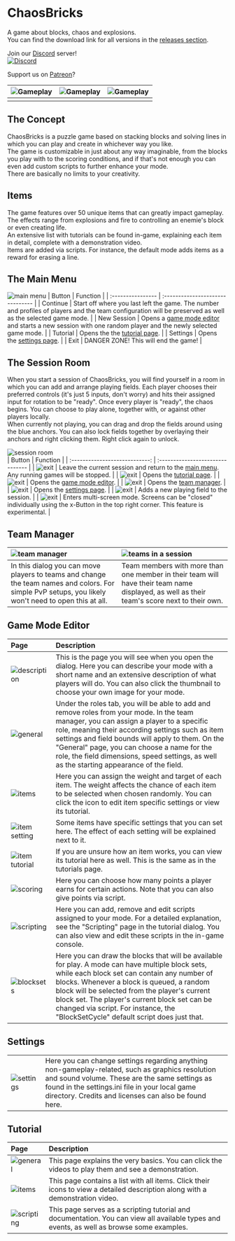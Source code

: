 # ChaosBricks
A game about blocks, chaos and explosions.  
You can find the download link for all versions in the [releases section](https://github.com/ChaosTechnology/ChaosBricks/releases).

Join our [Discord](https://discord.gg/97beRG6EJb) server!  
[![Discord](https://discordapp.com/api/guilds/856269792323305503/widget.png)](https://discord.gg/97beRG6EJb)

Support us on [Patreon](https://www.patreon.com/chaostechnology)?

| ![Gameplay][imgGameplay1] | ![Gameplay][imgGameplay3] | ![Gameplay][imgGameplay2] |
| :---: | :---: | :---: |
| | | |


## The Concept
ChaosBricks is a puzzle game based on stacking blocks and solving lines in which you can play and create in whichever way you like.  
The game is customizable in just about any way imaginable, from the blocks you play with to the scoring conditions, and if that's not enough you can even add custom scripts to further enhance your mode.  
There are basically no limits to your creativity.  

## Items
The game features over 50 unique items that can greatly impact gameplay.  
The effects range from explosions and fire to controlling an enemie's block or even creating life.  
An extensive list with tutorials can be found in-game, explaining each item in detail, complete with a demonstration video.  
Items are added via scripts. For instance, the default mode adds items as a reward for erasing a line.  

## The Main Menu
![main menu][imgMainMenu] 
| Button | Function |
| :---------------- | :------------------------------- |
| Continue          | Start off where you last left the game. The number and profiles of players and the team configuration will be preserved as well as the selected game mode. |
| New Session       | Opens a [game mode editor](#game-mode-editor) and starts a new session with one random player and the newly selected game mode. |
| Tutorial          | Opens the the [tutorial page](#tutorial). |
| Settings          | Opens the [settings page](#settings). |
| Exit              | DANGER ZONE! This will end the game! |

## The Session Room
When you start a session of ChaosBricks, you will find yourself in a room in which you can add and arrange playing fields. Each player chooses their preferred controls (it's just 5 inputs, don't worry) and hits their assigned input for rotation to be "ready". Once every player is "ready", the chaos begins.
You can choose to play alone, together with, or against other players locally.  
When currently not playing, you can drag and drop the fields around using the blue anchors. You can also lock fields together by overlaying their anchors and right clicking them. Right click again to unlock.

![session room][imgSessionRoom]  
| Button                         | Function |
| :----------------------------: | :------------------------------- |
| ![exit][imgSessionExit]        | Leave the current session and return to the [main menu](#the-main-menu). Any running games will be stopped. |
| ![exit][imgSessionTutorial]    | Opens the [tutorial page](#tutorial). |
| ![exit][imgSessionGamemode]    | Opens the [game mode editor](#game-mode-editor). |
| ![exit][imgSessionTeamMgr]     | Opens the [team manager](#team-manager). |
| ![exit][imgSessionSettings]    | Opens the [settings page](#settings). |
| ![exit][imgSessionAddPlayer]   | Adds a new playing field to the session. |
| ![exit][imgSessionMultiScreen] | Enters multi-screen mode. Screens can be "closed" individually using the x-Button in the top right corner. This feature is experimental. |

## Team Manager
| ![team manager][imgTeamManager]  | ![teams in a session][imgTeamManagerFields] |
| :---------------- | :------------------------------- |
| In this dialog you can move players to teams and change the team names and colors. For simple PvP setups, you likely won't need to open this at all. | Team members with more than one member in their team will have their team name displayed, as well as their team's score next to their own. |

## Game Mode Editor
| Page | Description |
| :---------------------------------------- | :------------------------------- |
| ![description][imgGameModeDescription]    | This is the page you will see when you open the dialog. Here you can describe your mode with a short name and an extensive description of what players will do. You can also click the thumbnail to choose your own image for your mode.  |
| ![general][imgGameModeGeneral]            | Under the roles tab, you will be able to add and remove roles from your mode. In the team manager, you can assign a player to a specific role, meaning their according settings such as item settings and field bounds will apply to them. On the "General" page, you can choose a name for the role, the field dimensions, speed settings, as well as the starting appearance of the field. |
| ![items][imgGameModeItems]                | Here you can assign the weight and target of each item. The weight affects the chance of each item to be selected when chosen randomly. You can click the icon to edit item specific settings or view its tutorial. |
| ![item setting][imgGameModeItemSetting]   | Some items have specific settings that you can set here. The effect of each setting will be explained next to it. |
| ![item tutorial][imgGameModeItemTutorial] | If you are unsure how an item works, you can view its tutorial here as well. This is the same as in the tutorials page. |
| ![scoring][imgGameModeScoring]            | Here you can choose how many points a player earns for certain actions. Note that you can also give points via script. |
| ![scripting][imgGameModeScripting]        | Here you can add, remove and edit scripts assigned to your mode. For a detailed explanation, see the "Scripting" page in the tutorial dialog. You can also view and edit these scripts in the in-game console. |
| ![blocksets][imgGameModeBlocksets]        | Here you can draw the blocks that will be available for play. A mode can have multiple block sets, while each block set can contain any number of blocks. Whenever a block is queued, a random block will be selected from the player's current block set. The player's current block set can be changed via script. For instance, the "BlockSetCycle" default script does just that. |

## Settings
|  |  |
| :---------------- | :------------------------------- |
| ![settings][imgSettings]   | Here you can change settings regarding anything non-gameplay-related, such as graphics resolution and sound volume. These are the same settings as found in the settings.ini file in your local game directory. Credits and licenses can also be found here. |

## Tutorial
| Page | Description |
| :---------------------------------------- | :------------------------------- |
| ![general][imgTutorialGeneral]            | This page explains the very basics. You can click the videos to play them and see a demonstration. |
| ![items][imgTutorialItems]                | This page contains a list with all items. Click their icons to view a detailed description along with a demonstration video. |
| ![scripting][imgTutorialScripting]        | This page serves as a scripting tutorial and documentation. You can view all available types and events, as well as browse some examples. |


[imgMainMenu]:                 https://github.com/ChaosTechnology/ChaosBricks/blob/main/Images/MainMenu.png
[imgSessionRoom]:              https://github.com/ChaosTechnology/ChaosBricks/blob/main/Images/Session%20-%20Buttons.png
[imgTeamManager]:              https://github.com/ChaosTechnology/ChaosBricks/blob/main/Images/TeamManager.png
[imgTeamManagerFields]:        https://github.com/ChaosTechnology/ChaosBricks/blob/main/Images/TeamManager%20-%20Gameplay.png
[imgGameModeBlocksets]:        https://github.com/ChaosTechnology/ChaosBricks/blob/main/Images/GameMode%20-%20Blocksets.png
[imgGameModeDescription]:      https://github.com/ChaosTechnology/ChaosBricks/blob/main/Images/GameMode%20-%20Description.png
[imgGameModeGeneral]:          https://github.com/ChaosTechnology/ChaosBricks/blob/main/Images/GameMode%20-%20General.png
[imgGameModeItems]:            https://github.com/ChaosTechnology/ChaosBricks/blob/main/Images/GameMode%20-%20Items.png
[imgGameModeItemSetting]:      https://github.com/ChaosTechnology/ChaosBricks/blob/main/Images/GameMode%20-%20ItemSetting.png
[imgGameModeItemTutorial]:     https://github.com/ChaosTechnology/ChaosBricks/blob/main/Images/GameMode%20-%20ItemTutorial.png
[imgGameModeScoring]:          https://github.com/ChaosTechnology/ChaosBricks/blob/main/Images/GameMode%20-%20Scoring.png
[imgGameModeScripting]:        https://github.com/ChaosTechnology/ChaosBricks/blob/main/Images/GameMode%20-%20Scripting.png
[imgSettings]:                 https://github.com/ChaosTechnology/ChaosBricks/blob/main/Images/Settings.png
[imgTutorialGeneral]:          https://github.com/ChaosTechnology/ChaosBricks/blob/main/Images/Tutorial%20-%20Main.png
[imgTutorialItems]:            https://github.com/ChaosTechnology/ChaosBricks/blob/main/Images/Tutorial%20-%20Items.png
[imgTutorialScripting]:        https://github.com/ChaosTechnology/ChaosBricks/blob/main/Images/Tutorial%20-%20Scripting.png
[imgSessionExit]:              https://github.com/ChaosTechnology/ChaosBricks/blob/main/Images/Session%20Buttons/exit.png
[imgSessionGamemode]:          https://github.com/ChaosTechnology/ChaosBricks/blob/main/Images/Session%20Buttons/gamemode.png
[imgSessionMultiScreen]:       https://github.com/ChaosTechnology/ChaosBricks/blob/main/Images/Session%20Buttons/multiscreen.png
[imgSessionAddPlayer]:         https://github.com/ChaosTechnology/ChaosBricks/blob/main/Images/Session%20Buttons/new%20player.png
[imgSessionSettings]:          https://github.com/ChaosTechnology/ChaosBricks/blob/main/Images/Session%20Buttons/settings.png
[imgSessionTeamMgr]:           https://github.com/ChaosTechnology/ChaosBricks/blob/main/Images/Session%20Buttons/team.png
[imgSessionTutorial]:          https://github.com/ChaosTechnology/ChaosBricks/blob/main/Images/Session%20Buttons/tutorial.png
[imgGameplay1]:                https://github.com/ChaosTechnology/ChaosBricks/blob/main/Images/Gameplay%20-%20Chicken.png
[imgGameplay2]:                https://github.com/ChaosTechnology/ChaosBricks/blob/main/Images/Gameplay%20-%20Burn.png
[imgGameplay3]:                https://github.com/ChaosTechnology/ChaosBricks/blob/main/Images/Gameplay%20-%20Darkness.png
